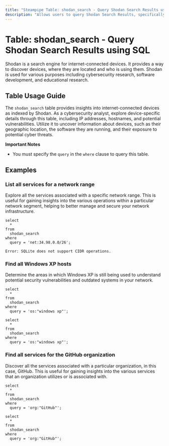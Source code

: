 ```yaml
---
title: "Steampipe Table: shodan_search - Query Shodan Search Results using SQL"
description: "Allows users to query Shodan Search Results, specifically the details of internet-connected devices, providing insights into device security and exposure."
---
```


# Table: shodan_search - Query Shodan Search Results using SQL

Shodan is a search engine for internet-connected devices. It provides a way to discover devices, where they are located and who is using them. Shodan is used for various purposes including cybersecurity research, software development, and educational research.

## Table Usage Guide

The `shodan_search` table provides insights into internet-connected devices as indexed by Shodan. As a cybersecurity analyst, explore device-specific details through this table, including IP addresses, hostnames, and potential vulnerabilities. Utilize it to uncover information about devices, such as their geographic location, the software they are running, and their exposure to potential cyber threats.

**Important Notes**
- You must specify the `query` in the `where` clause to query this table.

## Examples

### List all services for a network range
Explore all the services associated with a specific network range. This is useful for gaining insights into the various operations within a particular network segment, helping to better manage and secure your network infrastructure.

```sql+postgres
select
  *
from
  shodan_search
where
  query = 'net:34.98.0.0/26';
```

```sql+sqlite
Error: SQLite does not support CIDR operations.
```

### Find all Windows XP hosts
Determine the areas in which Windows XP is still being used to understand potential security vulnerabilities and outdated systems in your network.

```sql+postgres
select
  *
from
  shodan_search
where
  query = 'os:"windows xp"';
```

```sql+sqlite
select
  *
from
  shodan_search
where
  query = 'os:"windows xp"';
```

### Find all services for the GitHub organization
Discover all the services associated with a particular organization, in this case, GitHub. This is useful for gaining insights into the various services that an organization utilizes or is associated with.

```sql+postgres
select
  *
from
  shodan_search
where
  query = 'org:"GitHub"';
```

```sql+sqlite
select
  *
from
  shodan_search
where
  query = 'org:"GitHub"';
```
